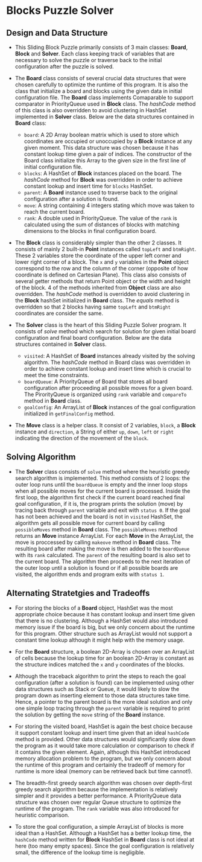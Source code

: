 # Blocks Puzzle Solver
## Design and Data Structure ##
* This Sliding Block Puzzle primarily consists of 3 main classes: **Board**, **Block** and **Solver**. Each class keeping track of variables that are necessary to solve the puzzle or traverse back to the initial configuration after the puzzle is solved.

* The **Board** class consists of several crucial data structures that were chosen carefully to optimize the runtime of this program. It is also the class that initialize a board and blocks using the given data in initial configuration file. The **Board** class implements Comaparable to support comparator in PriorityQueue used in **Block** class. The *hashCode* method of this class is also overridden to avoid clustering in HashSet implemented in **Solver** class. Below are the data structures contained in **Board** class:
  * `board`: A 2D Array boolean matrix which is used to store which coordinates are occupied or unoccupied by a **Block** instance at any given moment. This data structure was chosen because it has constant lookup time given a pair of indices. The constructor of the Board class initialize this Array to the given size in the first line of initial configuration file. 
  * `blocks`: A HashSet of **Block** instances placed on the board. The *hashCode* method for **Block** was overridden in order to achieve constant lookup and insert time for `blocks` HashSet.
  * `parent`: A **Board** instance used to traverse back to the original configuration after a solution is found.
  * `move`: A string containing 4 integers stating which move was taken to reach the current board.
  * `rank`: A double used in PriorityQueue. The value of the `rank` is calculated using the sum of distances of blocks with matching dimensions to the blocks in final configuration board.

* The **Block** class is considerably simpler than the other 2 classes. It consists of mainly 2 built-in **Point** instances called `topLeft` and `btmRight`. These 2 variables store the coordinate of the upper left corner and lower right corner of a block. The `x` and `y` variables in the **Point** object correspond to the row and the column of the corner (opposite of how coordinate is defined on Cartesian Plane). This class also consists of several getter methods that return Point object or the width and height of the block. 4 of the methods inherited from **Object** class are also overridden. The *hashCode* method is overridden to avoid clustering in the **Block** hashSet initialized in **Board** class. The *equals* method is overridden so that 2 blocks having same `topLeft` and `btmRight` coordinates are consider the same.

* The **Solver** class is the heart of this Sliding Puzzle Solver program. It consists of *solve* method which search for solution for given initial board configuration and final board configuration. Below are the data structures contained in **Solver** class.
  * `visited`: A HashSet of **Board** instances already visited by the solving algorithm. The *hashCode* method in Board class was overridden in order to achieve constant lookup and insert time which is crucial to meet the time constraints. 
  * `boardQueue`: A PriorityQueue of Board that stores all board configuration after proceeding all possible moves for a given board. The PirorityQueue is organized using `rank` variable and `compareTo` method in **Board** class.
  * `goalConfig`: An ArrayList of **Block** instances of the goal configuration initialized in `getFinalConfig` method.

* The **Move** class is a helper class. It consist of 2 variables, `block`, a **Block** instance and `direction`, a String of either `up`, `down`, `left` or `right` indicating the direction of the movement of the `block`.

## Solving Algorithm ##
* The **Solver** class consists of `solve` method where the heuristic greedy search algorithm is implemented. This method consists of 2 loops: the outer loop runs until the `boardQueue` is empty and the inner loop stops when all possible moves for the current board is processed. Inside the first loop, the algorithm first check if the current board reached final goal configuration, if it is, the program prints the solution (move) by tracing back through `parent` variable and exit with `status 0`. If the goal has not been achieved and the board is not in `visited` HashSet, the algorithm gets all possible move for current board by calling `possibleMoves` method in **Board** class. The `possibleMoves` method returns an **Move** instance ArrayList. For each **Move** in the ArrayList, the move is proccessed by calling `makeove` method in **Board** class. The resulting board after making the move is then added to the `boardQueue` with its `rank` calculated. The `parent` of the resulting board is also set to the current board. The algorithm then proceeds to the next iteration of the outer loop until a solution is found or if all possible boards are visited, the algorithm ends and program exits with `status 1`.

## Alternating Stratetgies and Tradeoffs ##
* For storing the blocks of a **Board** object, HashSet was the most appropriate choice because it has constant lookup and insert time given that there is no clustering. Although a HashSet would also introduced memory issue if the board is big, but we only concern about the runtime for this program. Other structure such as ArrayList would not support a constant time lookup although it might help with the memory usage.
  
* For the **Board** structure, a boolean 2D-Array is chosen over an ArrayList of cells because the lookup time for an boolean 2D-Array is constant as the structure indices matched the `x` and `y` coordinates of the blocks.

* Although the traceback algorithm to print the steps to reach the goal configuration (after a solution is found) can be implemented using other data structures such as Stack or Queue, it would likely to slow the program down as inserting element to those data structures take time. Hence, a pointer to the parent board is the more ideal solution and only one simple loop tracing through the `parent` variable is required to print the solution by getting the `move` string of the **Board** instance.

* For storing the visited board, HashSet is again the best choice because it support constant lookup and insert time given that an ideal `hashCode` method is provided. Other data structures would significantly slow down the program as it would take more calculation or comparison to check if it contains the given element. Again, although this HashSet introduced memory allocation problem to the program, but we only concern about the runtime of this program and certainly the tradeoff of memory for runtime is more ideal (memory can be retrieved back but time cannot!).

* The breadth-first greedy search algorithm was chosen over depth-first greedy search algorithm because the implementation is relatively simpler and it provides a better performance. A PriorityQueue data structure was chosen over regular Queue structure to optimize the runtime of the program. The `rank` variable was also introduced for heuristic comparison.

* To store the goal configuration, a simple ArrayList of blocks is more ideal than a HashSet. Although a HashSet has a better lookup time, the `hashCode` method written for **Block** HashSet in **Board** class is not ideal at here (too many empty spaces). Since the goal configuration is relatively small, the difference of the lookup time is negligible.